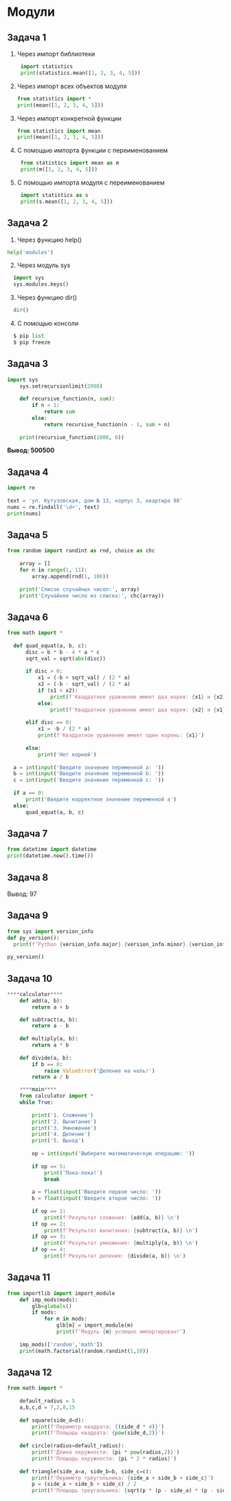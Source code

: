 # Модули

## Задача 1

1) Через импорт библиотеки

   ```python
    import statistics
    print(statistics.mean([1, 2, 3, 4, 5]))
    ```

3) Через импорт всех объектов модуля

    ```python
    from statistics import *
    print(mean([1, 2, 3, 4, 5]))
   ```

5) Через импорт конкретной функции

    ```python
    from statistics import mean
    print(mean([1, 2, 3, 4, 5]))
    ```

7) С помощью импорта функции с переименованием

   ```python
    from statistics import mean as m
    print(m([1, 2, 3, 4, 5]))
    ```

8) С помощью импорта модуля с переименованием

   ```python
    import statistics as s
    print(s.mean([1, 2, 3, 4, 5]))
    ```

## Задача 2

1) Через функцию help()
 
  ```python
  help('modules')
  ```  

2) Через модуль sys
 
  ```python
    import sys
    sys.modules.keys()
  ```   

3) Через функцию dir()

  ```python
    dir()
  ```    

4) С помощью консоли
  
  ```python
    $ pip list
    $ pip freeze
```

## Задача 3 

```python
import sys
    sys.setrecursionlimit(2000)
    
    def recursive_function(n, sum):
        if n < 1:
            return sum
        else:
            return recursive_function(n - 1, sum + n)
    
    print(recursive_function(1000, 0))
```
**Вывод: 500500**

## Задача 4
```python
import re
    
text = 'ул. Кутузовская, дом № 13, корпус 3, квартира 98'
nums = re.findall('\d+', text)
print(nums)
```

## Задача 5

```python
from random import randint as rnd, choice as chc
    
    array = []
    for n in range(1, 11):
        array.append(rnd(1, 100))
    
    print('Список случайных чисел:', array)
    print('Случайное число из списка:', chc(array))
```

## Задача 6

```python
from math import *
    
  def quad_equat(a, b, c):
      disc = b * b - 4 * a * c
      sqrt_val = sqrt(abs(disc))
    
      if disc > 0:
          x1 = (-b + sqrt_val) / (2 * a)
          x2 = (-b - sqrt_val) / (2 * a)
          if (x1 > x2):
              print(f'Квадратное уравнение имеет два корня: {x1} и {x2}')
          else:
              print(f'Квадратное уравнение имеет два корня: {x2} и {x1}')
    
      elif disc == 0:
          x1 = -b / (2 * a)
          print(f'Квадратное уравнение имеет один корень: {x1}')
    
      else:
          print('Нет корней')
    
  a = int(input('Введите значение переменной a: '))
  b = int(input('Введите значение переменной b: '))
  c = int(input('Введите значение переменной c: '))
    
  if a == 0:
      print('Введите корректное значение переменной a')
  else:
      quad_equat(a, b, c)
```

## Задача 7

```python
from datetime import datetime         
print(datetime.now().time())
```

## Задача 8

Вывод: 97

## Задача 9

```python
from sys import version_info
def py_version():
  print(f'Python {version_info.major}.{version_info.minor}.{version_info.micro}')
    
py_version()
```

## Задача 10

```python
****calculator****
    def add(a, b): 
        return a + b 

    def subtract(a, b): 
        return a - b 
    
    def multiply(a, b): 
        return a * b 
    
    def divide(a, b): 
        if b == 0: 
            raise ValueError('Деление на ноль!') 
        return a / b 

    ****main****
    from calculator import *
    while True:
    
        print('1. Сложение')
        print('2. Вычитание')
        print('3. Умножение')
        print('4. Деление')
        print('5. Выход')
    
        op = int(input('Выберите математическую операцию: '))
    
        if op == 5:
            print('Пока-пока!')
            break
    
        a = float(input('Введите первое число: '))
        b = float(input('Введите второе число: '))
    
        if op == 1:
            print(f'Результат сложения: {add(a, b)} \n')
        if op == 2:
            print(f'Результат вычитания: {subtract(a, b)} \n')
        if op == 3:
            print(f'Результат умножения: {multiply(a, b)} \n')
        if op == 4:
            print(f'Результат деления: {divide(a, b)} \n')
```

## Задача 11

```python
from importlib import import_module
    def imp_mods(mods):
        glb=globals()
        if mods:
            for m in mods:
                glb[m] = import_module(m)
                print(f'Модуль {m} успешно импортирован!')
    
    imp_mods(['random','math'])
    print(math.factorial(random.randint(1,10))
```

## Задача 12

```python
from math import *
    
    default_radius = 5
    a,b,c,d = 7,2,8,15
    
    def square(side_d=d):
        print(f'Периметр квадрата: {(side_d * 4)}')
        print(f'Площадь квадрата: {pow(side_d,2)}')
    
    def circle(radius=default_radius):
        print(f'Длина окружности: {pi * pow(radius,2)}')
        print(f'Площадь окружности: {pi * 2 * radius}')
    
    def triangle(side_a=a, side_b=b, side_c=c):
        print(f'Периметр треугольника: {side_a + side_b + side_c}')
        p = (side_a + side_b + side_c) / 2
        print(f'Площадь треугольника: {sqrt(p * (p - side_a) * (p - side_b) * (p - side_c))}')
```

